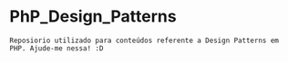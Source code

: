 PhP_Design_Patterns
===================

 ``Reposiorio utilizado para conteúdos referente a Design Patterns em PHP. Ajude-me nessa! :D ``

